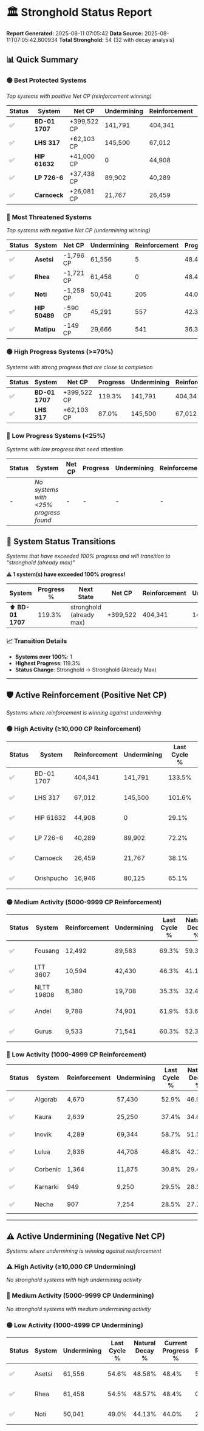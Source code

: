 # 🏛️ Stronghold Status Report

**Report Generated:** 2025-08-11 07:05:42
**Data Source:** 2025-08-11T07:05:42.800934
**Total Stronghold:** 54 (32 with decay analysis)

## 📊 Quick Summary

### 🟢 **Best Protected Systems**
*Top systems with positive Net CP (reinforcement winning)*

| Status | System | Net CP | Undermining | Reinforcement | Progress |
|--------|--------|--------|-------------|---------------|----------|
| ✅ | **BD-01 1707** | +399,522 CP | 141,791 | 404,341 | 119.3% |
| ✅ | **LHS 317** | +62,103 CP | 145,500 | 67,012 | 87.0% |
| ✅ | **HIP 61632** | +41,000 CP | 0 | 44,908 | 29.1% |
| ✅ | **LP 726-6** | +37,438 CP | 89,902 | 40,289 | 63.2% |
| ✅ | **Carnoeck** | +26,081 CP | 21,767 | 26,459 | 35.9% |

### 🔴 **Most Threatened Systems**
*Top systems with negative Net CP (undermining winning)*

| Status | System | Net CP | Undermining | Reinforcement | Progress |
|--------|--------|--------|-------------|---------------|----------|
| ✅ | **Asetsi** | -1,796 CP | 61,556 | 5 | 48.4% |
| ✅ | **Rhea** | -1,721 CP | 61,458 | 0 | 48.4% |
| ✅ | **Noti** | -1,258 CP | 50,041 | 205 | 44.0% |
| ✅ | **HIP 50489** | -590 CP | 45,291 | 557 | 42.3% |
| ✅ | **Matipu** | -149 CP | 29,666 | 541 | 36.3% |

### 🟢 **High Progress Systems (>=70%)**
*Systems with strong progress that are close to completion*

| Status | System | Net CP | Progress | Undermining | Reinforcement |
|--------|--------|--------|----------|-------------|---------------|
| ✅ | **BD-01 1707** | +399,522 CP | 119.3% | 141,791 | 404,341 |
| ✅ | **LHS 317** | +62,103 CP | 87.0% | 145,500 | 67,012 |

### 🔴 **Low Progress Systems (<25%)**
*Systems with low progress that need attention*

| Status | System | Net CP | Progress | Undermining | Reinforcement |
|--------|--------|--------|----------|-------------|---------------|
| - | *No systems with <25% progress found* | - | - | - | - |
## 🔄 System Status Transitions  
*Systems that have exceeded 100% progress and will transition to "stronghold (already max)"*

**⚠️ 1 system(s) have exceeded 100% progress!**

| System | Progress % | Next State | Net CP | Reinforcement | Undermining | 
|--------|------------|-------------|--------|---------------|-------------|
| ⬆️ **BD-01 1707** | 119.3% | stronghold (already max) | +399,522 | 404,341 | 141,791 |

### 📈 Transition Details
- **Systems over 100%**: 1
- **Highest Progress**: 119.3%
- **Status Change**: Stronghold → Stronghold (Already Max)

---

## 🛡️ Active Reinforcement (Positive Net CP)
*Systems where reinforcement is winning against undermining*

### 🟢 High Activity (≥10,000 CP Reinforcement)

| Status | System | Reinforcement | Undermining | Last Cycle % | Natural Decay % | Current Progress % | Current CP | Net CP | Activity |
|--------|--------|---------------|-------------|--------------|-----------------|-------------------|------------|--------|----------|
| ✅ | BD-01 1707 | 404,341 | 141,791 | 133.5% | 79.35% | 119.3% | 1,193,000 | +399,522 | 🟢 High Reinforcement |
| ✅ | LHS 317 | 67,012 | 145,500 | 101.6% | 80.79% | 87.0% | 870,000 | +62,103 | 🟢 High Reinforcement |
| ✅ | HIP 61632 | 44,908 | 0 | 29.1% | 25.00% | 29.1% | 291,000 | +41,000 | 🟢 High Reinforcement |
| ✅ | LP 726-6 | 40,289 | 89,902 | 72.2% | 59.46% | 63.2% | 632,000 | +37,438 | 🟢 High Reinforcement |
| ✅ | Carnoeck | 26,459 | 21,767 | 38.1% | 33.29% | 35.9% | 359,000 | +26,081 | 🟢 High Reinforcement |
| ✅ | Orishpucho | 16,946 | 80,125 | 65.1% | 55.66% | 57.1% | 571,000 | +14,356 | 🟢 High Reinforcement |

### 🟡 Medium Activity (5000-9999 CP Reinforcement)

| Status | System | Reinforcement | Undermining | Last Cycle % | Natural Decay % | Current Progress % | Current CP | Net CP | Activity |
|--------|--------|---------------|-------------|--------------|-----------------|-------------------|------------|--------|----------|
| ✅ | Fousang | 12,492 | 89,583 | 69.3% | 59.33% | 60.3% | 603,000 | +9,655 | 🟡 Medium Reinforcement |
| ✅ | LTT 3607 | 10,594 | 42,430 | 46.3% | 41.17% | 42.1% | 421,000 | +9,319 | 🟡 Medium Reinforcement |
| ✅ | NLTT 19808 | 8,380 | 19,708 | 35.3% | 32.49% | 33.3% | 332,999 | +8,059 | 🟡 Medium Reinforcement |
| ✅ | Andel | 9,788 | 74,901 | 61.9% | 53.66% | 54.4% | 544,000 | +7,394 | 🟡 Medium Reinforcement |
| ✅ | Gurus | 9,533 | 71,541 | 60.3% | 52.37% | 53.1% | 531,000 | +7,268 | 🟡 Medium Reinforcement |

### 🔴 Low Activity (1000-4999 CP Reinforcement)

| Status | System | Reinforcement | Undermining | Last Cycle % | Natural Decay % | Current Progress % | Current CP | Net CP | Activity |
|--------|--------|---------------|-------------|--------------|-----------------|-------------------|------------|--------|----------|
| ✅ | Algorab | 4,670 | 57,430 | 52.9% | 46.92% | 47.2% | 472,000 | +2,824 | 🔵 Low Reinforcement |
| ✅ | Kaura | 2,639 | 25,250 | 37.4% | 34.68% | 34.9% | 349,000 | +2,249 | 🔵 Low Reinforcement |
| ✅ | Inovik | 4,289 | 69,344 | 58.7% | 51.58% | 51.8% | 518,000 | +2,224 | 🔵 Low Reinforcement |
| ✅ | Lulua | 2,836 | 44,708 | 46.8% | 42.13% | 42.3% | 423,000 | +1,698 | 🔵 Low Reinforcement |
| ✅ | Corbenic | 1,364 | 11,875 | 30.8% | 29.47% | 29.6% | 296,000 | +1,289 | 🔵 Low Reinforcement |
| ✅ | Karnarki | 949 | 9,250 | 29.5% | 28.50% | 28.6% | 286,000 | +1,049 | 🔵 Low Reinforcement |
| ✅ | Neche | 907 | 7,254 | 28.5% | 27.70% | 27.8% | 278,000 | +1,007 | 🔵 Low Reinforcement |


---

## ⚠️ Active Undermining (Negative Net CP)
*Systems where undermining is winning against reinforcement*

### ⚠️ High Activity (≥10,000 CP Undermining)

*No stronghold systems with high undermining activity*

### 🔶 Medium Activity (5000-9999 CP Undermining)

*No stronghold systems with medium undermining activity*

### 🟡 Low Activity (1000-4999 CP Undermining)

| Status | System | Undermining | Last Cycle % | Natural Decay % | Current Progress % | Reinforcement | Current CP | Net CP | Activity |
|--------|--------|-------------|--------------|-----------------|-------------------|---------------|------------|--------|----------|
| ✅ | Asetsi | 61,556 | 54.6% | 48.58% | 48.4% | 5 | 484,000 | -1,796 | 🟡 Low Undermining |
| ✅ | Rhea | 61,458 | 54.5% | 48.57% | 48.4% | 0 | 484,000 | -1,721 | 🟡 Low Undermining |
| ✅ | Noti | 50,041 | 49.0% | 44.13% | 44.0% | 205 | 440,000 | -1,258 | 🟡 Low Undermining |
